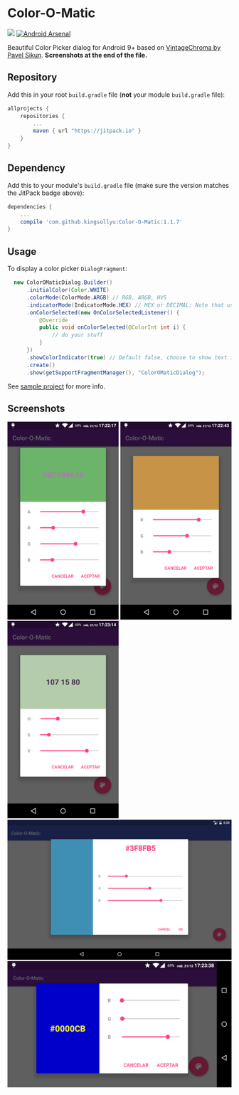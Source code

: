 # Color-O-Matic
[![](https://jitpack.io/v/GrenderG/Color-O-Matic.svg)](https://jitpack.io/#GrenderG/Color-O-Matic) [![Android Arsenal](https://img.shields.io/badge/Android%20Arsenal-Color--O--Matic-brightgreen.svg?style=flat)](http://android-arsenal.com/details/1/3391)

Beautiful Color Picker dialog for Android 9+ based on [VintageChroma by Pavel Sikun](https://github.com/MrBIMC/VintageChroma).
**Screenshots at the end of the file.**

Repository
--

Add this in your root `build.gradle` file (**not** your module `build.gradle` file):

```gradle
allprojects {
	repositories {
		...
		maven { url "https://jitpack.io" }
	}
}
```

Dependency
--

Add this to your module's `build.gradle` file (make sure the version matches the JitPack badge above):

```gradle
dependencies {
	...
	compile 'com.github.kingsollyu:Color-O-Matic:1.1.7'
}
```

Usage
--

To display a color picker `DialogFragment`:

``` java
  new ColorOMaticDialog.Builder()
      .initialColor(Color.WHITE)
      .colorMode(ColorMode.ARGB) // RGB, ARGB, HVS
      .indicatorMode(IndicatorMode.HEX) // HEX or DECIMAL; Note that using HSV with IndicatorMode.HEX is not recommended
      .onColorSelected(new OnColorSelectedListener() {
          @Override
          public void onColorSelected(@ColorInt int i) {
              // do your stuff
          }
      })
      .showColorIndicator(true) // Default false, choose to show text indicator showing the current color in HEX or DEC (see images) or not
      .create()
      .show(getSupportFragmentManager(), "ColorOMaticDialog");
```

See [sample project](https://github.com/GrenderG/Color-O-Matic/tree/master/sample) for more info.

Screenshots
--

<img src="https://raw.githubusercontent.com/GrenderG/Color-O-Matic/master/art/scr1.png" width="250">
<img src="https://raw.githubusercontent.com/GrenderG/Color-O-Matic/master/art/scr2.png" width="250">
<img src="https://raw.githubusercontent.com/GrenderG/Color-O-Matic/master/art/scr3.png" width="250">
<img src="https://raw.githubusercontent.com/GrenderG/Color-O-Matic/master/art/scr4.png" width="758">
<img src="https://raw.githubusercontent.com/GrenderG/Color-O-Matic/master/art/scr5.png" width="758">
